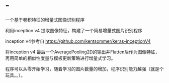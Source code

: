 # -
一个基于卷积特征的增量式图像识别程序

利用inception v4 提取图像特征，构建了一个简易增量式图片识别程序

inception v4参考自 https://github.com/kentsommer/keras-inceptionV4

将inception v4 最后一个AveragePooling2D的输出并Flatten后作为图像特征，再用简单的相似性度量与模板更新策略进行增量式学习。

程序可以从零开始学习，随着学习的图片数量的增加，程序识别能力越强（就是个玩具。。）。
